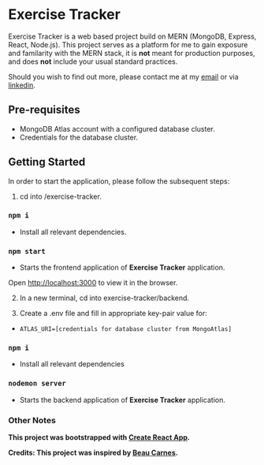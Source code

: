 # Exercise Tracker

Exercise Tracker is a web based project build on MERN (MongoDB, Express, React, Node.js). This project serves as a platform for me to gain exposure and familarity with the MERN stack, it is **not** meant for production purposes, and does **not** include your usual standard practices.

Should you wish to find out more, please contact me at my [email](gabrielkoh@live.com) or via [linkedin](http://linkedin/in/gabrielkohzm).

## Pre-requisites

- MongoDB Atlas account with a configured database cluster.
- Credentials for the database cluster.

## Getting Started

In order to start the application, please follow the subsequent steps:

1. cd into /exercise-tracker.

### `npm i`
- Install all relevant dependencies.

### `npm start`
- Starts the frontend application of **Exercise Tracker** application.

Open [http://localhost:3000](http://localhost:3000) to view it in the browser.

2. In a new terminal, cd into exercise-tracker/backend.

3. Create a .env file and fill in appropriate key-pair value for:

- `ATLAS_URI=[credentials for database cluster from MongoAtlas]`

### `npm i`
- Install all relevant dependencies

### `nodemon server`
- Starts the backend application of **Exercise Tracker** application.

### Other Notes

**This project was bootstrapped with [Create React App](https://github.com/facebook/create-react-app).**

**Credits: This project was inspired by [Beau Carnes](https://medium.com/@beaucarnes/learn-the-mern-stack-by-building-an-exercise-tracker-mern-tutorial-59c13c1237a1).**
